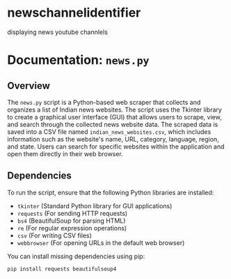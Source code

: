 # newschannelidentifier
displaying news youtube channlels

# Documentation: `news.py`

## Overview
The `news.py` script is a Python-based web scraper that collects and organizes a list of Indian news websites. The script uses the Tkinter library to create a graphical user interface (GUI) that allows users to scrape, view, and search through the collected news website data. The scraped data is saved into a CSV file named `indian_news_websites.csv`, which includes information such as the website's name, URL, category, language, region, and state. Users can search for specific websites within the application and open them directly in their web browser.

## Dependencies
To run the script, ensure that the following Python libraries are installed:

- `tkinter` (Standard Python library for GUI applications)
- `requests` (For sending HTTP requests)
- `bs4` (BeautifulSoup for parsing HTML)
- `re` (For regular expression operations)
- `csv` (For writing CSV files)
- `webbrowser` (For opening URLs in the default web browser)

You can install missing dependencies using pip:

```bash
pip install requests beautifulsoup4

